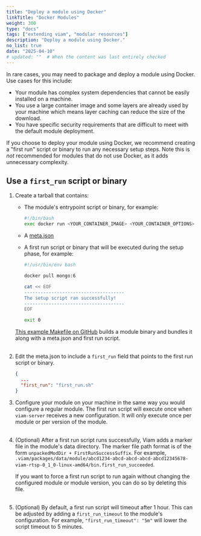 ```yaml
---
title: "Deploy a module using Docker"
linkTitle: "Docker Modules"
weight: 300
type: "docs"
tags: ["extending viam", "modular resources"]
description: "Deploy a module using Docker."
no_list: true
date: "2025-04-10"
# updated: ""  # When the content was last entirely checked
---
```


In rare cases, you may need to package and deploy a module using Docker.
Use cases for this include:

- Your module has complex system dependencies that cannot be easily installed on a machine.
- You use a large container image and some layers are already used by your machine which means layer caching can reduce the size of the download.
- You have specific security requirements that are difficult to meet with the default module deployment.

If you choose to deploy your module using Docker, we recommend creating a "first run" script or binary to run any necessary setup steps.
Note this is _not_ recommended for modules that do not use Docker, as it adds unnecessary complexity.

## Use a `first_run` script or binary

1. Create a tarball that contains:

   - The module's entrypoint script or binary, for example:

     ```sh {id="terminal-prompt" class="command-line" data-prompt="$"}
     #!/bin/bash
     exec docker run <YOUR_CONTAINER_IMAGE> <YOUR_CONTAINER_OPTIONS>
     ```

   - A [<file>meta.json</file>](/operate/get-started/other-hardware/create-module/#metajson-reference)
   - A first run script or binary that will be executed during the setup phase, for example:

     ```sh {id="terminal-prompt" class="command-line" data-prompt="$"}
     #!/usr/bin/env bash

     docker pull mongo:6

     cat << EOF
     -------------------------------------
     The setup script ran successfully!
     -------------------------------------
     EOF

     exit 0
     ```

   [This example Makefile on GitHub](https://github.com/viam-labs/wifi-sensor/blob/7823b6ad3edcbbbf20b06c34b3181453f5f3f078/Makefile) builds a module binary and bundles it along with a <file>meta.json</file> and first run script.<br><br>

1. Edit the <file>meta.json</file> to include a `first_run` field that points to the first run script or binary.

   ```json
   {
     ...
     "first_run": "first_run.sh"
   }
   ```

1. Configure your module on your machine in the same way you would configure a regular module.
   The first run script will execute once when `viam-server` receives a new configuration.
   It will only execute once per module or per version of the module.<br><br>

1. (Optional) After a first run script runs successfully, Viam adds a marker file in the module's data directory.
   The marker file path format is of the form `unpackedModDir + FirstRunSuccessSuffix`.
   For example, `.viam/packages/data/module/abcd1234-abcd-abcd-abcd-abcd12345678-viam-rtsp-0_1_0-linux-amd64/bin.first_run_succeeded`.

   If you want to force a first run script to run again without changing the configured module or module version, you can do so by deleting this file.<br><br>

1. (Optional) By default, a first run script will timeout after 1 hour.
   This can be adjusted by adding a `first_run_timeout` to the module's configuration.
   For example, `"first_run_timeout": "5m"` will lower the script timeout to 5 minutes.
